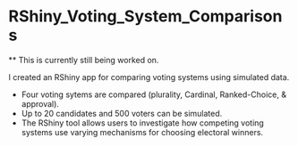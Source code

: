 # RShiny_Voting_System_Comparisons

** This is currently still being worked on. 

I created an RShiny app for comparing voting systems using simulated data. 
* Four voting sytems are compared (plurality, Cardinal, Ranked-Choice, & approval). 
* Up to 20 candidates and 500 voters can be simulated. 
* The RShiny tool allows users to investigate how competing voting systems use varying mechanisms for choosing electoral winners. 
